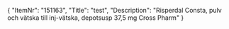 {
  "ItemNr": "151163",
  "Title": "test",
  "Description": "Risperdal Consta, pulv och vätska till inj-vätska, depotsusp 37,5 mg Cross Pharm"
}